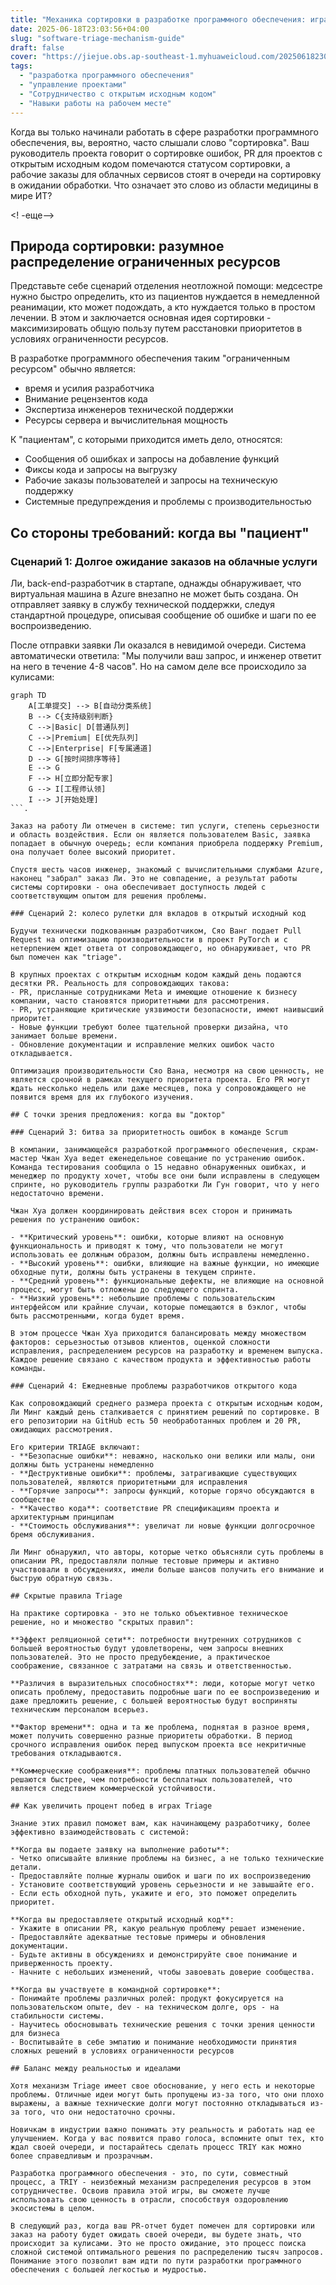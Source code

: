 ```yaml
---
title: "Механика сортировки в разработке программного обеспечения: игра по распределению ресурсов для новичков"
date: 2025-06-18T23:03:56+04:00
slug: "software-triage-mechanism-guide"
draft: false
cover: "https://jiejue.obs.ap-southeast-1.myhuaweicloud.com/20250618230724526.webp"
tags:
  - "разработка программного обеспечения"
  - "управление проектами"
  - "Сотрудничество с открытым исходным кодом"
  - "Навыки работы на рабочем месте"
---
```


Когда вы только начинали работать в сфере разработки программного обеспечения, вы, вероятно, часто слышали слово "сортировка". Ваш руководитель проекта говорит о сортировке ошибок, PR для проектов с открытым исходным кодом помечаются статусом сортировки, а рабочие заказы для облачных сервисов стоят в очереди на сортировку в ожидании обработки. Что означает это слово из области медицины в мире ИТ?

<! -еще-->

## Природа сортировки: разумное распределение ограниченных ресурсов

Представьте себе сценарий отделения неотложной помощи: медсестре нужно быстро определить, кто из пациентов нуждается в немедленной реанимации, кто может подождать, а кто нуждается только в простом лечении. В этом и заключается основная идея сортировки - максимизировать общую пользу путем расстановки приоритетов в условиях ограниченности ресурсов.

В разработке программного обеспечения таким "ограниченным ресурсом" обычно является:
- время и усилия разработчика
- Внимание рецензентов кода
- Экспертиза инженеров технической поддержки
- Ресурсы сервера и вычислительная мощность

К "пациентам", с которыми приходится иметь дело, относятся:
- Сообщения об ошибках и запросы на добавление функций
- Фиксы кода и запросы на выгрузку
- Рабочие заказы пользователей и запросы на техническую поддержку
- Системные предупреждения и проблемы с производительностью

## Со стороны требований: когда вы "пациент"

### Сценарий 1: Долгое ожидание заказов на облачные услуги

Ли, back-end-разработчик в стартапе, однажды обнаруживает, что виртуальная машина в Azure внезапно не может быть создана. Он отправляет заявку в службу технической поддержки, следуя стандартной процедуре, описывая сообщение об ошибке и шаги по ее воспроизведению.

После отправки заявки Ли оказался в невидимой очереди. Система автоматически ответила: "Мы получили ваш запрос, и инженер ответит на него в течение 4-8 часов". Но на самом деле все происходило за кулисами:

```mermaid
graph TD
    A[工单提交] --> B[自动分类系统]
    B --> C{支持级别判断}
    C -->|Basic| D[普通队列]
    C -->|Premium| E[优先队列]
    C -->|Enterprise| F[专属通道]
    D --> G[按时间排序等待]
    E --> G
    F --> H[立即分配专家]
    G --> I[工程师认领]
    I --> J[开始处理]
```.

Заказ на работу Ли отмечен в системе: тип услуги, степень серьезности и область воздействия. Если он является пользователем Basic, заявка попадает в обычную очередь; если компания приобрела поддержку Premium, она получает более высокий приоритет.

Спустя шесть часов инженер, знакомый с вычислительными службами Azure, наконец "забрал" заказ Ли. Это не совпадение, а результат работы системы сортировки - она обеспечивает доступность людей с соответствующим опытом для решения проблемы.

### Сценарий 2: колесо рулетки для вкладов в открытый исходный код

Будучи технически подкованным разработчиком, Сяо Ванг подает Pull Request на оптимизацию производительности в проект PyTorch и с нетерпением ждет ответа от сопровождающего, но обнаруживает, что PR был помечен как "triage".

В крупных проектах с открытым исходным кодом каждый день подаются десятки PR. Реальность для сопровождающих такова:
- PR, присланные сотрудниками Meta и имеющие отношение к бизнесу компании, часто становятся приоритетными для рассмотрения.
- PR, устраняющие критические уязвимости безопасности, имеют наивысший приоритет.
- Новые функции требуют более тщательной проверки дизайна, что занимает больше времени.
- Обновление документации и исправление мелких ошибок часто откладывается.

Оптимизация производительности Сяо Вана, несмотря на свою ценность, не является срочной в рамках текущего приоритета проекта. Его PR могут ждать несколько недель или даже месяцев, пока у сопровождающего не появится время для их глубокого изучения.

## С точки зрения предложения: когда вы "доктор"

### Сценарий 3: битва за приоритетность ошибок в команде Scrum

В компании, занимающейся разработкой программного обеспечения, скрам-мастер Чжан Хуа ведет еженедельное совещание по устранению ошибок. Команда тестирования сообщила о 15 недавно обнаруженных ошибках, и менеджер по продукту хочет, чтобы все они были исправлены в следующем спринте, но руководитель группы разработки Ли Гун говорит, что у него недостаточно времени.

Чжан Хуа должен координировать действия всех сторон и принимать решения по устранению ошибок:

- **Критический уровень**: ошибки, которые влияют на основную функциональность и приводят к тому, что пользователи не могут использовать ее должным образом, должны быть исправлены немедленно.
- **Высокий уровень**: ошибки, влияющие на важные функции, но имеющие обходные пути, должны быть устранены в текущем спринте.
- **Средний уровень**: функциональные дефекты, не влияющие на основной процесс, могут быть отложены до следующего спринта.
- **Низкий уровень**: небольшие проблемы с пользовательским интерфейсом или крайние случаи, которые помещаются в бэклог, чтобы быть рассмотренными, когда будет время.

В этом процессе Чжан Хуа приходится балансировать между множеством факторов: серьезностью отзывов клиентов, оценкой сложности исправления, распределением ресурсов на разработку и временем выпуска. Каждое решение связано с качеством продукта и эффективностью работы команды.

### Сценарий 4: Ежедневные проблемы разработчиков открытого кода

Как сопровождающий среднего размера проекта с открытым исходным кодом, Ли Минг каждый день сталкивается с принятием решений по сортировке. В его репозитории на GitHub есть 50 необработанных проблем и 20 PR, ожидающих рассмотрения.

Его критерии TRIAGE включают:
- **Безопасные ошибки**: неважно, насколько они велики или малы, они должны быть устранены немедленно
- **Деструктивные ошибки**: проблемы, затрагивающие существующих пользователей, являются приоритетными для исправления
- **Горячие запросы**: запросы функций, которые горячо обсуждаются в сообществе
- **Качество кода**: соответствие PR спецификациям проекта и архитектурным принципам
- **Стоимость обслуживания**: увеличат ли новые функции долгосрочное бремя обслуживания.

Ли Минг обнаружил, что авторы, которые четко объясняли суть проблемы в описании PR, предоставляли полные тестовые примеры и активно участвовали в обсуждениях, имели больше шансов получить его внимание и быструю обратную связь.

## Скрытые правила Triage

На практике сортировка - это не только объективное техническое решение, но и множество "скрытых правил":

**Эффект реляционной сети**: потребности внутренних сотрудников с большей вероятностью будут удовлетворены, чем запросы внешних пользователей. Это не просто предубеждение, а практическое соображение, связанное с затратами на связь и ответственностью.

**Различия в выразительных способностях**: люди, которые могут четко описать проблему, предоставить подробные шаги по ее воспроизведению и даже предложить решение, с большей вероятностью будут восприняты техническим персоналом всерьез.

**Фактор времени**: одна и та же проблема, поднятая в разное время, может получить совершенно разные приоритеты обработки. В период срочного исправления ошибок перед выпуском проекта все некритичные требования откладываются.

**Коммерческие соображения**: проблемы платных пользователей обычно решаются быстрее, чем потребности бесплатных пользователей, что является следствием коммерческой устойчивости.

## Как увеличить процент побед в играх Triage

Знание этих правил поможет вам, как начинающему разработчику, более эффективно взаимодействовать с системой:

**Когда вы подаете заявку на выполнение работы**:
- Четко описывайте влияние проблемы на бизнес, а не только технические детали.
- Предоставляйте полные журналы ошибок и шаги по их воспроизведению
- Установите соответствующий уровень серьезности и не завышайте его.
- Если есть обходной путь, укажите и его, это поможет определить приоритет.

**Когда вы предоставляете открытый исходный код**:
- Укажите в описании PR, какую реальную проблему решает изменение.
- Предоставляйте адекватные тестовые примеры и обновления документации.
- Будьте активны в обсуждениях и демонстрируйте свое понимание и приверженность проекту.
- Начните с небольших изменений, чтобы завоевать доверие сообщества.

**Когда вы участвуете в командной сортировке**:
- Понимайте проблемы различных ролей: продукт фокусируется на пользовательском опыте, dev - на техническом долге, ops - на стабильности системы.
- Научитесь обосновывать технические решения с точки зрения ценности для бизнеса
- Воспитывайте в себе эмпатию и понимание необходимости принятия сложных решений в условиях ограниченности ресурсов

## Баланс между реальностью и идеалами

Хотя механизм Triage имеет свое обоснование, у него есть и некоторые проблемы. Отличные идеи могут быть пропущены из-за того, что они плохо выражены, а важные технические долги могут постоянно откладываться из-за того, что они недостаточно срочны.

Новичкам в индустрии важно понимать эту реальность и работать над ее улучшением. Когда у вас появится право голоса, вспомните опыт тех, кто ждал своей очереди, и постарайтесь сделать процесс TRIY как можно более справедливым и прозрачным.

Разработка программного обеспечения - это, по сути, совместный процесс, а TRIY - неизбежный механизм распределения ресурсов в этом сотрудничестве. Освоив правила этой игры, вы сможете лучше использовать свою ценность в отрасли, способствуя оздоровлению экосистемы в целом.

В следующий раз, когда ваш PR-отчет будет помечен для сортировки или заказ на работу будет ожидать своей очереди, вы будете знать, что происходит за кулисами. Это не просто ожидание, это процесс поиска сложной системой оптимального решения по распределению тысяч запросов. Понимание этого позволит вам идти по пути разработки программного обеспечения с большей легкостью и мудростью.
